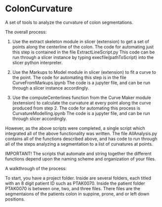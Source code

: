 # ColonCurvature
A set of tools to analyze the curvature of colon segmentations. 

The overall process:
1. Use the extract skeleton module in slicer (extension) to get a set of points along the
centerline of the colon. 
The code for automating just this step is contained in the file ExtractLineScript.py
This code can be run through a slicer instance by typing execfile(pathToScript) into the
slicer python interpreter. 

2. Use the Markups to Model module in slicer (extension) to fit a curve to the point. 
The code for automating this step is in the file CurveFromMarkups.ipynb
The code is a jupyter file, and can be run through a slicer instance accordingly. 

3. Use the computeCenterlines function from the Curve Maker module (extension) to
calculate the curvature at every point along the curve produced from step 2. 
The code for automating this process is CurvatureModelling.ipynb 
The code is a jupyter file, and can be run through slicer accordingly. 


However, as the above scripts were completed, a single script which integrated all of the above
functionality was written. The file AllAnalysis.py contains all of the functions described above, 
and has code to run through all of the steps analyzing a segmentation to a list of curvatures at points. 

IMPORTANT! The scripts that automate and string together the different functions depend upon the 
naming scheme and organization of your files. 

A walkthrough of the process:

To start, you have a project folder. 
Inside are several folders, each titled with an 8 digit patient ID such as PTAK0070.
Inside the patient folder PTAK0070 is between one, two, and three files.
There files are the segmentaions of the patients colon in suppine, prone, and or left down positions. 



 


